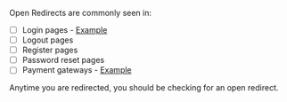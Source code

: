 Open Redirects are commonly seen in:
- [ ] Login pages - [Example](https://hackerone.com/reports/411723)
- [ ] Logout pages
- [ ] Register pages
- [ ] Password reset pages
- [ ] Payment gateways - [Example](https://medium.com/@ahmadbrainworks/bug-bounty-how-i-earned-550-in-less-than-5-minutes-open-redirect-chained-with-rxss-8957979070e5)

Anytime you are redirected, you should be checking for an open redirect.
